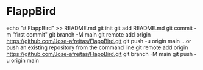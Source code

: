# FlappBird

echo "# FlappBird" >> README.md
git init
git add README.md
git commit -m "first commit"
git branch -M main
git remote add origin https://github.com/Jose-afreitas/FlappBird.git
git push -u origin main
…or push an existing repository from the command line
git remote add origin https://github.com/Jose-afreitas/FlappBird.git
git branch -M main
git push -u origin main
